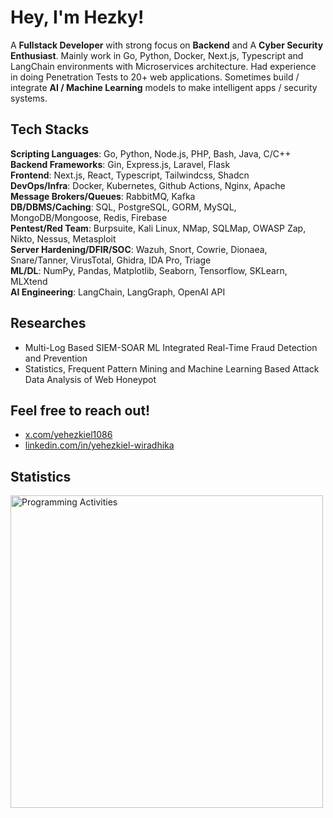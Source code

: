 # Hey, I'm Hezky!

A **Fullstack Developer** with strong focus on **Backend** and A **Cyber Security Enthusiast**. Mainly work in Go, Python, Docker, Next.js, Typescript and LangChain environments with Microservices architecture. Had experience in doing Penetration Tests to 20+ web applications. Sometimes build / integrate **AI / Machine Learning** models to make intelligent apps / security systems.

## Tech Stacks

**Scripting Languages**: Go, Python, Node.js, PHP, Bash, Java, C/C++ \
**Backend Frameworks**: Gin, Express.js, Laravel, Flask \
**Frontend**: Next.js, React, Typescript, Tailwindcss, Shadcn \
**DevOps/Infra**: Docker, Kubernetes, Github Actions, Nginx, Apache \
**Message Brokers/Queues**: RabbitMQ, Kafka \
**DB/DBMS/Caching**: SQL, PostgreSQL, GORM, MySQL, MongoDB/Mongoose, Redis, Firebase \
**Pentest/Red Team**: Burpsuite, Kali Linux, NMap, SQLMap, OWASP Zap, Nikto, Nessus, Metasploit \
**Server Hardening/DFIR/SOC**: Wazuh, Snort, Cowrie, Dionaea, Snare/Tanner, VirusTotal, Ghidra, IDA Pro, Triage \
**ML/DL**: NumPy, Pandas, Matplotlib, Seaborn, Tensorflow, SKLearn, MLXtend \
**AI Engineering**: LangChain, LangGraph, OpenAI API

## Researches
- Multi-Log Based SIEM-SOAR ML Integrated Real-Time Fraud Detection and Prevention
- Statistics, Frequent Pattern Mining and Machine Learning Based Attack Data Analysis of Web Honeypot

## Feel free to reach out!

- [x.com/yehezkiel1086](https://x.com/yehezkiel1086)
- [linkedin.com/in/yehezkiel-wiradhika](https://www.linkedin.com/in/yehezkiel-wiradhika/)

<!--
## Blogs
- [medium.com/@yehezkiel1086](https://medium.com/@yehezkiel1086)
- [dev.to/yehezkiel1086](https://dev.to/yehezkiel1086)

## Other Links
- [codewars.com/users/yehezkiel1086](https://www.codewars.com/users/yehezkiel1086)
- [leetcode.com/u/yehezkiel1086](https://leetcode.com/u/yehezkiel1086/)
- [hackerrank.com/profile/yehezkiel1086](https://www.hackerrank.com/profile/yehezkiel1086)
-->

## Statistics

<img src="https://wakatime.com/share/@e08f8b14-02a9-4fc3-a997-6be14dbaff15/e0db48a9-2abd-4bcd-a59a-d5d04197f2d6.svg" alt="Programming Activities" width="500" />
